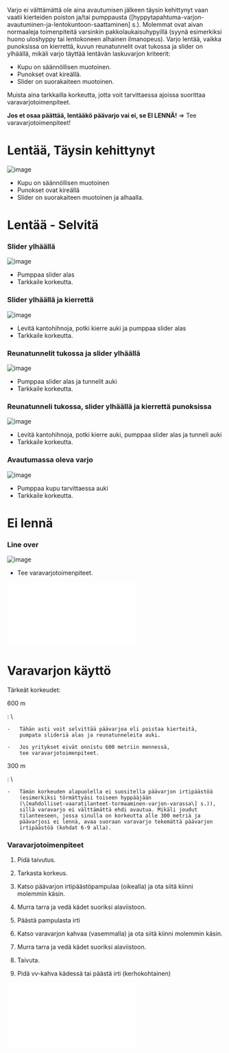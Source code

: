 Varjo ei välttämättä ole aina avautumisen jälkeen täysin kehittynyt vaan
vaatii kierteiden poiston ja/tai pumppausta
(\[hyppytapahtuma-varjon-avautuminen-ja-lentokuntoon-saattaminen\] s.).
Molemmat ovat aivan normaaleja toimenpiteitä varsinkin
pakkolaukaisuhypyillä (syynä esimerkiksi huono uloshyppy tai lentokoneen
alhainen ilmanopeus). Varjo lentää, vaikka punoksissa on kierrettä,
kuvun reunatunnelit ovat tukossa ja slider on ylhäällä, mikäli varjo
täyttää lentävän laskuvarjon kriteerit:
- Kupu on säännöllisen muotoinen.
- Punokset ovat kireällä.
- Slider on suorakaiteen muotoinen.

Muista aina tarkkailla korkeutta, jotta voit tarvittaessa ajoissa
suorittaa varavarjotoimenpiteet.

**Jos et osaa päättää, lentääkö päävarjo vai ei, se EI LENNÄ!** =&gt;
Tee varavarjotoimenpiteet!

 Lentää, Täysin kehittynyt  
===========================

![image](/kuvat/Vajaatoiminnot-Lentaa-Taysin-kehittynyt.png)
- Kupu on säännöllisen muotoinen
- Punokset ovat kireällä
- Slider on suorakaiteen muotoinen ja alhaalla.

 Lentää - Selvitä  
==================

### Slider ylhäällä 

![image](/kuvat/Vajaatoiminnot-Lentaa-Slider-ylhaalla.png)
- Pumppaa slider alas
- Tarkkaile korkeutta.

### Slider ylhäällä ja kierrettä 

![image](/kuvat/Vajaatoiminnot-Lentaa-Slider-ylhaalla-ja-Kierteita.png)
- Levitä kantohihnoja, potki kierre auki ja pumppaa slider alas
- Tarkkaile korkeutta.

### Reunatunnelit tukossa ja slider ylhäällä 

![image](/kuvat/Vajaatoiminnot-Lentaa-Reunatunnelit-tukossa-ja-slider-ylhaalla.png)
- Pumppaa slider alas ja tunnelit auki
- Tarkkaile korkeutta.

### Reunatunneli tukossa, slider ylhäällä ja kierrettä punoksissa 

![image](/kuvat/Vajaatoiminnot-Lentaa-Reunatunnelit-tukossa-ja-slider-ylhaalla-ja-kierteita.png)
- Levitä kantohihnoja, potki kierre auki, pumppaa slider alas ja
    tunneli auki
- Tarkkaile korkeutta.

### Avautumassa oleva varjo 

![image](/kuvat/Vajaatoiminnot-lentaa-avautumassa.png)
- Pumppaa kupu tarvittaessa auki
- Tarkkaile korkeutta.

 Ei lennä  
==========

### Line over 

![image](/kuvat/Vajaatoiminnot-line-over.png)
- Tee varavarjotoimenpiteet.

![image](/kuvat/VV-toimenpiteet.pdf)

 Varavarjon käyttö  
===================

Tärkeät korkeudet:

 600 m 

:   \

    -   Tähän asti voit selvittää päävarjoa eli poistaa kierteitä,
        pumpata slideriä alas ja reunatunneleita auki.

    -   Jos yritykset eivät onnistu 600 metriin mennessä,
        tee varavarjotoimenpiteet.

 300 m 

:   \

    -   Tämän korkeuden alapuolella ei suositella päävarjon irtipäästöä
        (esimerkiksi törmättyäsi toiseen hyppääjään
        (\[mahdolliset-vaaratilanteet-tormaaminen-varjon-varassa\] s.)),
        sillä varavarjo ei välttämättä ehdi avautua. Mikäli joudut
        tilanteeseen, jossa sinulla on korkeutta alle 300 metriä ja
        päävarjosi ei lennä, avaa suoraan varavarjo tekemättä päävarjon
        irtipäästöä (kohdat 6-9 alla).

###  Varavarjotoimenpiteet  

1.  Pidä taivutus.

2.  Tarkasta korkeus.

3.  Katso päävarjon irtipäästöpampulaa (oikealla) ja ota siitä kiinni
    molemmin käsin.

4.  Murra tarra ja vedä kädet suoriksi alaviistoon.

5.  Päästä pampulasta irti

6.  Katso varavarjon kahvaa (vasemmalla) ja ota siitä kiinni
    molemmin käsin.

7.  Murra tarra ja vedä kädet suoriksi alaviistoon.

8.  Taivuta.

9.  Pidä vv-kahva kädessä tai päästä irti (kerhokohtainen)

![image](/kuvat/VVkaavio.pdf)
